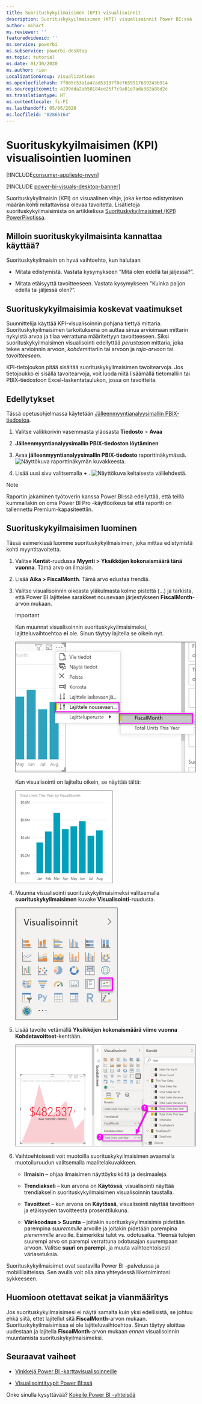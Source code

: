 ```yaml
---
title: Suorituskykyilmaisimen (KPI) visualisoinnit
description: Suorituskykyilmaisimen (KPI) visualisoinnit Power BI:ssä
author: mihart
ms.reviewer: ''
featuredvideoid: ''
ms.service: powerbi
ms.subservice: powerbi-desktop
ms.topic: tutorial
ms.date: 01/30/2020
ms.author: rien
LocalizationGroup: Visualizations
ms.openlocfilehash: 7f865c53a1a47ad53137f0e7659917689243b914
ms.sourcegitcommit: a199dda2ab50184ce25f7c9a01e7ada382a88d2c
ms.translationtype: HT
ms.contentlocale: fi-FI
ms.lasthandoff: 05/06/2020
ms.locfileid: "82865164"
---
```

# <a name="create-key-performance-indicator-kpi-visualizations"></a>Suorituskykyilmaisimen (KPI) visualisointien luominen

[!INCLUDE[consumer-appliesto-nyyn](../includes/consumer-appliesto-nyyn.md)]

[!INCLUDE [power-bi-visuals-desktop-banner](../includes/power-bi-visuals-desktop-banner.md)]

Suorituskykyilmaisin (KPI) on visuaalinen vihje, joka kertoo edistymisen määrän kohti mitattavissa olevaa tavoitetta. Lisätietoja suorituskykyilmaisimista on artikkelissa [Suorituskykyilmaisimet (KPI) PowerPivotissa](/previous-versions/sql/sql-server-2012/hh272050(v=sql.110)).


## <a name="when-to-use-a-kpi"></a>Milloin suorituskykyilmaisinta kannattaa käyttää?

Suorituskykyilmaisin on hyvä vaihtoehto, kun halutaan

* Mitata edistymistä. Vastata kysymykseen ”Mitä olen edellä tai jäljessä?”.

* Mitata etäisyyttä tavoitteeseen. Vastata kysymykseen ”Kuinka paljon edellä tai jäljessä olen?”.

## <a name="kpi-requirements"></a>Suorituskykyilmaisimia koskevat vaatimukset

Suunnittelija käyttää KPI-visualisoinnin pohjana tiettyä mittaria. Suorituskykyilmaisimen tarkoituksena on auttaa sinua arvioimaan mittarin nykyistä arvoa ja tilaa verrattuna määritettyyn tavoitteeseen. Siksi suorituskykyilmaisimen visualisointi edellyttää *perustason* mittaria, joka tekee arvioinnin arvoon, *kohde*mittariin tai arvoon ja *raja-arvoon* tai *tavoitteeseen*.

KPI-tietojoukon pitää sisältää suorituskykyilmaisimen tavoitearvoja. Jos tietojoukko ei sisällä tavoitearvoja, voit luoda niitä lisäämällä tietomalliin tai PBIX-tiedostoon Excel-laskentataulukon, jossa on tavoitteita.

## <a name="prerequisites"></a>Edellytykset

Tässä opetusohjelmassa käytetään [Jälleenmyyntianalyysimallin PBIX-tiedostoa](https://download.microsoft.com/download/9/6/D/96DDC2FF-2568-491D-AAFA-AFDD6F763AE3/Retail%20Analysis%20Sample%20PBIX.pbix).

1. Valitse valikkorivin vasemmasta yläosasta **Tiedosto** > **Avaa**

1. **Jälleenmyyntianalyysimallin PBIX-tiedoston löytäminen**

1. Avaa **jälleenmyyntianalyysimallin PBIX-tiedosto** raporttinäkymässä. ![Näyttökuva raporttinäkymän kuvakkeesta.](media/power-bi-visualization-kpi/power-bi-report-view.png)

1. Lisää uusi sivu valitsemalla **+** . ![Näyttökuva keltaisesta välilehdestä.](media/power-bi-visualization-kpi/power-bi-yellow-tab.png)

> [!NOTE]
> Raportin jakaminen työtoverin kanssa Power BI:ssä edellyttää, että teillä kummallakin on oma Power BI Pro -käyttöoikeus tai että raportti on tallennettu Premium-kapasiteettiin.    

## <a name="how-to-create-a-kpi"></a>Suorituskykyilmaisimen luominen

Tässä esimerkissä luomme suorituskykyilmaisimen, joka mittaa edistymistä kohti myyntitavoitetta.

1. Valitse **Kentät**-ruudussa **Myynti > Yksikköjen kokonaismäärä tänä vuonna**.  Tämä arvo on ilmaisin.

1. Lisää **Aika > FiscalMonth**.  Tämä arvo edustaa trendiä.

1. Valitse visualisoinnin oikeasta yläkulmasta kolme pistettä (...) ja tarkista, että Power BI lajittelee sarakkeet nousevaan järjestykseen **FiscalMonth**-arvon mukaan.

    > [!IMPORTANT]
    > Kun muunnat visualisoinnin suorituskykyilmaisimeksi, lajitteluvaihtoehtoa **ei** ole. Sinun täytyy lajitella se oikein nyt.

    ![Näyttökuva kolmen pisteen (...) laajennetusta valikosta, jossa on valittuna Lajittele nousevaan järjestykseen ja FiscalMonth.](media/power-bi-visualization-kpi/power-bi-ascending-by-fiscal-month.png)

    Kun visualisointi on lajiteltu oikein, se näyttää tältä:

    ![Näyttökuva oikein lajitellusta visualisoinnista.](media/power-bi-visualization-kpi/power-bi-chart.png)

1. Muunna visualisointi suorituskykyilmaisimeksi valitsemalla **suorituskykyilmaisimen** kuvake **Visualisointi**-ruudusta.

    ![Näyttökuva Visualisoinnit-ruudusta, jossa on korostettu suorituskykyilmaisimen kuvake.](media/power-bi-visualization-kpi/power-bi-kpi-template.png)

1. Lisää tavoite vetämällä **Yksikköjen kokonaismäärä viime vuonna** **Kohdetavoitteet**-kenttään.

    ![Näyttökuva valmiista suorituskykyilmaisimen visualisoinnista ja Kentät-ruudusta, jossa on esitetty arvot.](media/power-bi-visualization-kpi/power-bi-kpi-done.png)

1. Vaihtoehtoisesti voit muotoilla suorituskykyilmaisimen avaamalla muotoiluruudun valitsemalla maalitelakuvakkeen.

    * **Ilmaisin** – ohjaa ilmaisimen näyttöyksiköitä ja desimaaleja.

    * **Trendiakseli** – kun arvona on **Käytössä**, visualisointi näyttää trendiakselin suorituskykyilmaisimen visualisoinnin taustalla.  

    * **Tavoitteet** – kun arvona on **Käytössä**, visualisointi näyttää tavoitteen ja etäisyyden tavoitteesta prosenttilukuna.

    * **Värikoodaus > Suunta** – joitakin suorituskykyilmaisimia pidetään parempina *suuremmille* arvoille ja joitakin pidetään parempina *pienemmille* arvoille. Esimerkiksi tulot vs. odotusaika. Yleensä tulojen suurempi arvo on parempi verrattuna odotusajan suurempaan arvoon. Valitse **suuri on parempi**, ja muuta vaihtoehtoisesti väriasetuksia.

Suorituskykyilmaisimet ovat saatavilla Power BI -palvelussa ja mobiililaitteissa. Sen avulla voit olla aina yhteydessä liiketoimintasi sykkeeseen.

## <a name="considerations-and-troubleshooting"></a>Huomioon otettavat seikat ja vianmääritys

Jos suorituskykyilmaisimesi ei näytä samalta kuin yksi edellisistä, se johtuu ehkä siitä, ettet lajitellut sitä **FiscalMonth**-arvon mukaan. Suorituskykyilmaisimissa ei ole lajitteluvaihtoehtoa. Sinun täytyy aloittaa uudestaan ja lajitella **FiscalMonth**-arvon mukaan *ennen* visualisoinnin muuntamista suorituskykyilmaisimeksi.

## <a name="next-steps"></a>Seuraavat vaiheet

* [Vinkkejä Power BI -karttavisualisoinneille](power-bi-map-tips-and-tricks.md)

* [Visualisointityypit Power BI:ssä](power-bi-visualization-types-for-reports-and-q-and-a.md)

Onko sinulla kysyttävää? [Kokeile Power BI -yhteisöä](https://community.powerbi.com/)
